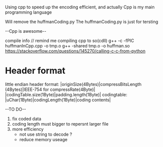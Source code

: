 Using cpp to speed up the encoding efficient, and actually Cpp is my main programming language

Will remove the huffmanCoding.py
The huffmanCoding.py is just for tersting

--Cpp is awesome--

compile info
// remind me compiling cpp to so(cdll)
g++ -c -fPIC huffmanInCpp.cpp -o tmp.o
g++ -shared tmp.o -o huffman.so
https://stackoverflow.com/questions/145270/calling-c-c-from-python


# Header format 
 little endian
 header format:
 |originSize(4Bytes)|compressBitsLength (4Bytes)|IEEE-754 for compressRate(4Byte)|
 |codingTable.size(1Byte)|padding.length(1Byte)|
 codingtable:
 |uChar(1Byte)|codingLength(1Byte)|coding contents|


--TO DO--
1. fix coded data 
2. coding length must bigger to repersnt larger file
3. more efficiency
    * not use string to decode ?
    * reduce memory useage 
